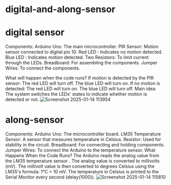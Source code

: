 # digital-and-along-sensor
# digital sensor
Components:
Arduino Uno: The main microcontroller.
PIR Sensor: Motion sensor connected to digital pin 10.
Red LED : Indicates no motion detected.
Blue LED : Indicates motion detected.
Two Resistors: To limit current through the LEDs.
Breadboard: For assembling the components.
Jumper Wires: To connect the components.

What will happen when the code runs?
If motion is detected by the PIR sensor:
The red LED  will turn off.
The blue LED  will turn on.
If no motion is detected:
The red LED  will turn on.
The blue LED  will turn off.
Main idea: The system switches the LEDs' states to indicate whether motion is detected or not.
![Screenshot 2025-01-14 113954](https://github.com/user-attachments/assets/fb415fff-f448-4f45-a29b-505772a18ecc)
# along-sensor
Components:
Arduino Uno: The microcontroller board.
LM35 Temperature Sensor: A sensor that measures temperature in Celsius.
Resistor: Used for stability in the circuit.
Breadboard: For connecting and holding components.
Jumper Wires: To connect the Arduino to the temperature sensor.
What Happens When the Code Runs?
The Arduino reads the analog value from the LM35 temperature sensor .
The analog value is converted to millivolts (mV).
The millivolt value is then converted to degrees Celsius using the LM35's formula:
1°C = 10 mV.
The temperature in Celsius is printed to the Serial Monitor every second (delay(1000)).
![Screenshot 2025-01-14 115810](https://github.com/user-attachments/assets/9e6b135a-eedf-411b-b046-354d7c680224)
